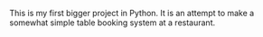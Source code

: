 This is my first bigger project in Python. It is an attempt to make a somewhat simple table booking system at a restaurant. 

